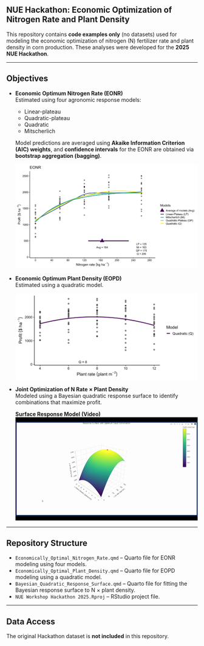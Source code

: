 ## NUE Hackathon: Economic Optimization of Nitrogen Rate and Plant Density

This repository contains **code examples only** (no datasets) used for modeling the economic optimization of nitrogen (N) fertilizer rate and plant density in corn production. These analyses were developed for the **2025 NUE Hackathon**.

---

## Objectives

- **Economic Optimum Nitrogen Rate (EONR)**  
  Estimated using four agronomic response models:  
  - Linear-plateau  
  - Quadratic-plateau  
  - Quadratic  
  - Mitscherlich
  
  Model predictions are averaged using **Akaike Information Criterion (AIC) weights**, and **confidence intervals** for the EONR are obtained via **bootstrap aggregation (bagging)**.

  ![EONR Response Curve](figures/EONR.png)

- **Economic Optimum Plant Density (EOPD)**  
  Estimated using a quadratic model.  

  ![EOPD Response Curve](figures/EOPD.png)

- **Joint Optimization of N Rate × Plant Density**  
  Modeled using a Bayesian quadratic response surface to identify combinations that maximize profit.  

  **Surface Response Model (Video)**  
  ![Surface Response Model Animation](figures/surface_response.gif)

---

## Repository Structure

- `Economically_Optimal_Nitrogen_Rate.qmd` – Quarto file for EONR modeling using four models.  
- `Economically_Optimal_Plant_Density.qmd` – Quarto file for EOPD modeling using a quadratic model.  
- `Bayesian_Quadratic_Response_Surface.qmd` – Quarto file for fitting the Bayesian response surface to N × plant density.  
- `NUE Workshop Hackathon 2025.Rproj` – RStudio project file.

---

## Data Access

The original Hackathon dataset is **not included** in this repository.
